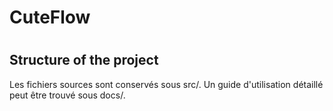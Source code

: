 # <h1> CuteFlow

# <h2> Structure of the project
Les fichiers sources sont conservés sous src/. Un guide d'utilisation détaillé peut être trouvé sous docs/.
